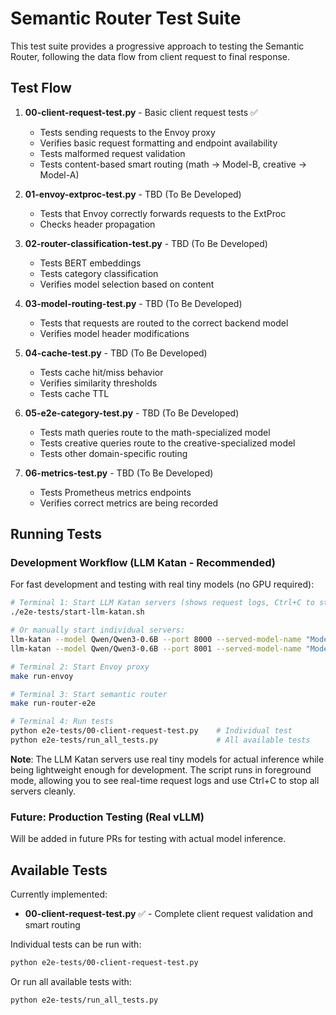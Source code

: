 # Semantic Router Test Suite

This test suite provides a progressive approach to testing the Semantic Router, following the data flow from client request to final response.

## Test Flow

1. **00-client-request-test.py** - Basic client request tests ✅
   - Tests sending requests to the Envoy proxy
   - Verifies basic request formatting and endpoint availability
   - Tests malformed request validation
   - Tests content-based smart routing (math → Model-B, creative → Model-A)

2. **01-envoy-extproc-test.py** - TBD (To Be Developed)
   - Tests that Envoy correctly forwards requests to the ExtProc
   - Checks header propagation

3. **02-router-classification-test.py** - TBD (To Be Developed)
   - Tests BERT embeddings
   - Tests category classification
   - Verifies model selection based on content

4. **03-model-routing-test.py** - TBD (To Be Developed)
   - Tests that requests are routed to the correct backend model
   - Verifies model header modifications

5. **04-cache-test.py** - TBD (To Be Developed)
   - Tests cache hit/miss behavior
   - Verifies similarity thresholds
   - Tests cache TTL

6. **05-e2e-category-test.py** - TBD (To Be Developed)
   - Tests math queries route to the math-specialized model
   - Tests creative queries route to the creative-specialized model
   - Tests other domain-specific routing

7. **06-metrics-test.py** - TBD (To Be Developed)
   - Tests Prometheus metrics endpoints
   - Verifies correct metrics are being recorded

## Running Tests

### Development Workflow (LLM Katan - Recommended)

For fast development and testing with real tiny models (no GPU required):

```bash
# Terminal 1: Start LLM Katan servers (shows request logs, Ctrl+C to stop)
./e2e-tests/start-llm-katan.sh

# Or manually start individual servers:
llm-katan --model Qwen/Qwen3-0.6B --port 8000 --served-model-name "Model-A"
llm-katan --model Qwen/Qwen3-0.6B --port 8001 --served-model-name "Model-B"

# Terminal 2: Start Envoy proxy
make run-envoy

# Terminal 3: Start semantic router
make run-router-e2e

# Terminal 4: Run tests
python e2e-tests/00-client-request-test.py    # Individual test
python e2e-tests/run_all_tests.py             # All available tests
```

**Note**: The LLM Katan servers use real tiny models for actual inference while being lightweight enough for development. The script runs in foreground mode, allowing you to see real-time request logs and use Ctrl+C to stop all servers cleanly.

### Future: Production Testing (Real vLLM)

Will be added in future PRs for testing with actual model inference.

## Available Tests

Currently implemented:

- **00-client-request-test.py** ✅ - Complete client request validation and smart routing

Individual tests can be run with:

```bash
python e2e-tests/00-client-request-test.py
```

Or run all available tests with:

```bash
python e2e-tests/run_all_tests.py
```
